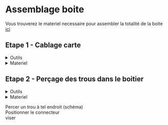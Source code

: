 # Assemblage boite
Vous trouverez le materiel necessaire pour assembler la totalité de la boite [ici](materiel_boite.md)

## Etape 1 - Cablage carte
<details>
  <summary> Outils </summary>
  
  * none
  
</details>

<details>
  <summary> Materiel </summary>
  
  * raspberry
  * cable usb
    
</details>




## Etape 2 - Perçage des trous dans le boitier
<details>
  <summary> Outils </summary>
  
  * couronne de forage (diamètre:...)
  * foret (diametre: ..)
  * perceuse
  
</details>

<details>
  <summary> Materiel </summary>
  
  * connecteur
  * ventilateur
  * bouton poussoir
  * vis
  * ecrou
    
</details>

Percer un trou à tel endroit (schéma)<br>
Positionner le connecteur<br>
viser<br>



    
